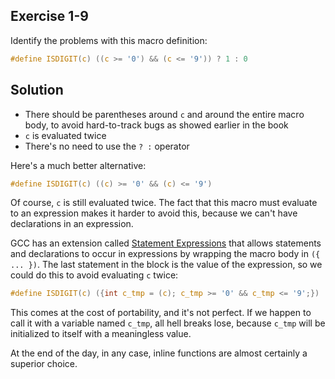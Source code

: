 ## Exercise 1-9

Identify the problems with this macro definition:

```c
#define ISDIGIT(c) ((c >= '0') && (c <= '9')) ? 1 : 0
```

## Solution

* There should be parentheses around `c` and around the entire macro body, to avoid hard-to-track bugs as showed earlier in the book
* `c` is evaluated twice
* There's no need to use the `? :` operator

Here's a much better alternative:

```c
#define ISDIGIT(c) ((c) >= '0' && (c) <= '9')
```

Of course, `c` is still evaluated twice. The fact that this macro must evaluate to an expression makes it harder to avoid this, because we can't have declarations in an expression.

GCC has an extension called [Statement Expressions](https://gcc.gnu.org/onlinedocs/gcc/Statement-Exprs.html) that allows statements and declarations to occur in expressions by wrapping the macro body in `({ ... })`. The last statement in the block is the value of the expression, so we could do this to avoid evaluating `c` twice:

```c
#define ISDIGIT(c) ({int c_tmp = (c); c_tmp >= '0' && c_tmp <= '9';})
```

This comes at the cost of portability, and it's not perfect. If we happen to call it with a variable named `c_tmp`, all hell breaks lose, because `c_tmp` will be initialized to itself with a meaningless value.

At the end of the day, in any case, inline functions are almost certainly a superior choice.
